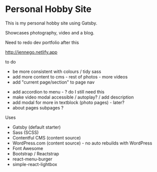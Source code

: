 # Personal Hobby Site

This is my personal hobby site using Gatsby.

Showcases photography, video and a blog.

Need to redo dev portfolio after this

<http://jennego.netlify.app>

to do

- be more consistent with colours / tidy sass
- add more content to cms - rest of photos - more videos
- add "current page/section" to page nav
<!-- https://www.gatsbyjs.com/docs/reference/built-in-components/gatsby-link/
https://reach.tech/router/api/Link -->
- add accordion to menu - ? do I still need this
- make video modal accessible / autoplay? / add description
- add modal for more in textblock (photo pages) - later?
- about pages subpages ?

Uses

- Gatsby (default starter)
- Sass (SCSS)
- Contentful CMS (content source)
- WordPress.com (content source) - no auto rebuilds with WordPress
- Font Awesome
- Bootstrap / Reactstrap
- react-menu-burger
- simple-react-lightbox
